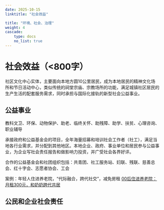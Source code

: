 ```yaml
---
date: 2025-10-15
linktitle: "社会效益"

title: "环境、社会、治理"
weight: 4
cascade:
    type: docs
    no_list: true
---
```



# 社会效益（<800字）

社区文化中心实体，主要面向本地方圆10公里居民，成为本地居民的精神文化场所和节日活动中心，类似传统的祠堂宗庙、宗教场所的功能，满足城镇社区居民的生产生活的配套服务需求，同时承担与国际化接轨的新型社会公益事业。

## 公益事业

教科文卫、环保、动物保护、助老、临终关怀、助残障、助学、扶贫、心理咨询、职业辅导

承接政府和公益基金会的项目，全年海量招募和培训社会工作者（社工），满足当地各行业需求，并分配到其他地区。本地企业、政府、事业单位和居民参与公益事业，为企业写社会责任报告和做影响力投资，并广受社会各界好评。

合作的公益基金会和社团组织包括：共青团、社工服务站、妇联、残联、慈善总会、红十字会、志愿者协会、工会

案例：年轻人住进养老院，“代际融合，跨代社交”，减免房租
[00后住进养老院：月租300元，和奶奶跨代共居](https://mp.weixin.qq.com/s/TNSUW6FelBhhTd6ZINFpMw)

## 公民和企业社会责任


